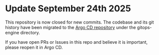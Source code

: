 # Update September 24th 2025

This repository is now closed for new commits. The codebase and its git
history have been migrated to the [Argo CD
repository](https://github.com/argoproj/argo-cd) under the
gitops-engine directory.

If you have open PRs or Issues in this repo and believe it is
important, please reopen it in Argo CD.
